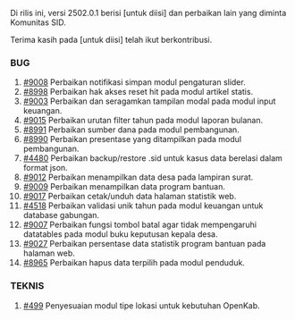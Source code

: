 Di rilis ini, versi 2502.0.1 berisi [untuk diisi] dan perbaikan lain yang diminta Komunitas SID.

Terima kasih pada [untuk diisi] telah ikut berkontribusi.

### BUG

1. [#9008](https://github.com/OpenSID/OpenSID/issues/9008) Perbaikan notifikasi simpan modul pengaturan slider.
2. [#8998](https://github.com/OpenSID/OpenSID/issues/8998) Perbaikan hak akses reset hit pada modul artikel statis.
3. [#9003](https://github.com/OpenSID/OpenSID/issues/9003) Perbaikan dan seragamkan tampilan modal pada modul input keuangan.
4. [#9015](https://github.com/OpenSID/OpenSID/issues/9015) Perbaikan urutan filter tahun pada modul laporan bulanan.
5. [#8991](https://github.com/OpenSID/OpenSID/issues/8991) Perbaikan sumber dana pada modul pembangunan.
6. [#8990](https://github.com/OpenSID/OpenSID/issues/8990) Perbaikan presentase yang ditampilkan pada modul pembangunan.
7. [#4480](https://github.com/OpenSID/premium/issues/4480) Perbaikan backup/restore .sid untuk kasus data berelasi dalam format json.
8. [#9012](https://github.com/OpenSID/OpenSID/issues/9012) Perbaikan menampilkan data desa pada lampiran surat.
9. [#9009](https://github.com/OpenSID/OpenSID/issues/9009) Perbaikan menampilkan data program bantuan.
10. [#9017](https://github.com/OpenSID/OpenSID/issues/9017) Perbaikan cetak/unduh data halaman statistik web.
11. [#4518](https://github.com/OpenSID/premium/issues/4518) Perbaikan validasi unik tahun pada modul keuangan untuk database gabungan.
12. [#9007](https://github.com/OpenSID/OpenSID/issues/9007) Perbaikan fungsi tombol batal agar tidak mempengaruhi datatables pada modul buku keputusan kepala desa.
13. [#9027](https://github.com/OpenSID/OpenSID/issues/9027) Perbaikan persentase data statistik program bantuan pada halaman web.
14. [#8965](https://github.com/OpenSID/OpenSID/issues/8965) Perbaikan hapus data terpilih pada modul penduduk.


### TEKNIS

1. [#499](https://github.com/OpenSID/OpenKab/issues/499) Penyesuaian modul tipe lokasi untuk kebutuhan OpenKab.